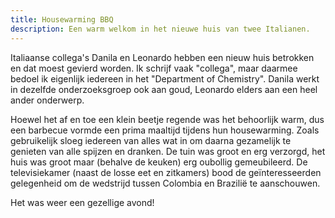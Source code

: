 ```yaml
---
title: Housewarming BBQ
description: Een warm welkom in het nieuwe huis van twee Italianen.
---
```

Italiaanse collega's Danila en Leonardo hebben een nieuw huis betrokken en dat moest gevierd worden. Ik schrijf vaak "collega", maar daarmee bedoel ik eigenlijk iedereen in het "Department of Chemistry". Danila werkt in dezelfde onderzoeksgroep ook aan goud, Leonardo elders aan een heel ander onderwerp.

<a name="more"></a>

Hoewel het af en toe een klein beetje regende was het behoorlijk warm, dus een barbecue vormde een prima maaltijd tijdens hun housewarming. Zoals gebruikelijk sloeg iedereen van alles wat in om daarna gezamelijk te genieten van alle spijzen en dranken. De tuin was groot en erg verzorgd, het huis was groot maar (behalve de keuken) erg oubollig gemeubileerd. De televisiekamer (naast de losse eet en zitkamers) bood de geïnteresseerden gelegenheid om de wedstrijd tussen Colombia en Brazilië te aanschouwen.

Het was weer een gezellige avond!